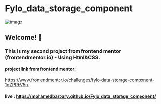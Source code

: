 # Fylo_data_storage_component
![image](https://github.com/MohamedBarbary/Fylo_data_storage_component/assets/99597455/67fac541-ebe7-4666-87ae-46357be002f4)
## Welcome! 👋 
### This is my second project from frontend mentor (frontendmentor.io) - Using Html&CSS.
 #### project link from frontend mentor:
   https://www.frontendmentor.io/challenges/fylo-data-storage-component-1dZPRbV5n.
 #### live : https://mohamedbarbary.github.io/Fylo_data_storage_component/
